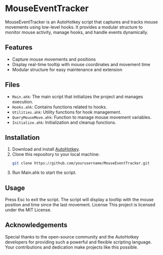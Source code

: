 # MouseEventTracker

MouseEventTracker is an AutoHotkey script that captures and tracks mouse movements using low-level hooks. It provides a modular structure to monitor mouse activity, manage hooks, and handle events dynamically.

## Features

- Capture mouse movements and positions
- Display real-time tooltip with mouse coordinates and movement time
- Modular structure for easy maintenance and extension

## Files

- `Main.ahk`: The main script that initializes the project and manages execution.
- `Hooks.ahk`: Contains functions related to hooks.
- `Utilities.ahk`: Utility functions for hook management.
- `QueryMouseMove.ahk`: Function to manage mouse movement variables.
- `Initialize.ahk`: Initialization and cleanup functions.

## Installation

1. Download and install [AutoHotkey](https://www.autohotkey.com/).
2. Clone this repository to your local machine:
   ```sh
   git clone https://github.com/yourusername/MouseEventTracker.git
3. Run Main.ahk to start the script.

## Usage
Press Esc to exit the script.
The script will display a tooltip with the mouse position and time since the last movement.
License
This project is licensed under the MIT License.

## Acknowledgements
Special thanks to the open-source community and the AutoHotkey developers for providing such a powerful and flexible scripting language. Your contributions and dedication make projects like this possible.
